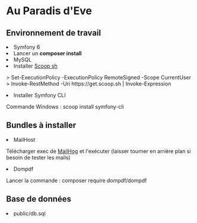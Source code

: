 <h1>Au Paradis d'Eve</h1>

<h2>Environnement de travail</h2>
<li>Symfony 6</li>
<li>Lancer un <b>composer install</b></li>
<li>MySQL</li>
<li>Installer <a href="https://scoop.sh/" target="_blank">Scoop sh</a></li>
<p> > Set-ExecutionPolicy -ExecutionPolicy RemoteSigned -Scope CurrentUser<br> > Invoke-RestMethod -Uri https://get.scoop.sh | Invoke-Expression</p>
<li>Installer Symfony CLI </li>
<p>Commande Windows : scoop install symfony-cli </p>

<h2>Bundles à installer</h2>
<li>MailHost</li>
<p>Télécharger exec de <a href="https://github.com/mailhog/MailHog/releases/tag/v1.0.1" target="_blank">MailHog</a> et l'exécuter (laisser tourner en arrière plan si besoin de tester les mails)</p>
<li>Dompdf</li>
<p>Lancer la commande : composer require dompdf/dompdf</p>

<h2>Base de données</h2>
<li>public/db.sql</li>
